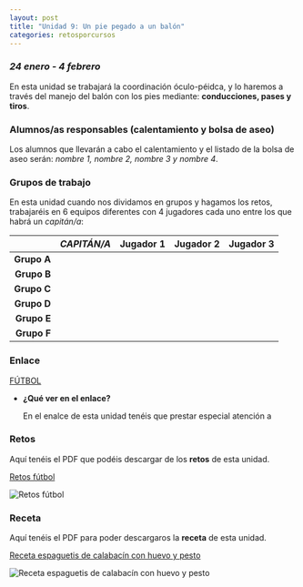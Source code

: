```yaml
---
layout: post
title: "Unidad 9: Un pie pegado a un balón"
categories: retosporcursos
---
```


### *24 enero - 4 febrero*

En esta unidad se trabajará la coordinación óculo-péidca, y lo haremos a través del manejo del balón con los pies mediante: **conducciones, pases y tiros**.

### **Alumnos/as responsables (calentamiento y bolsa de aseo)**

Los alumnos que llevarán a cabo el calentamiento y el listado de la bolsa de aseo serán: *nombre 1, nombre 2, nombre 3 y nombre 4*.

### **Grupos de trabajo**

En esta unidad cuando nos dividamos en grupos y hagamos los retos, trabajaréis en 6 equipos diferentes con 4 jugadores cada uno entre los que habrá un *capitán/a*:

|      |*CAPITÁN/A*|Jugador 1|Jugador 2|Jugador 3|
|-----:|-----:|-----:|-----:|-----:|
|**Grupo A**|      |      |      |      |
|**Grupo B**|      |      |      |      |
|**Grupo C**|      |      |      |      |
|**Grupo D**|      |      |      |      |
|**Grupo E**|      |      |      |      |
|**Grupo F**|      |      |      |      |


### **Enlace** 

[FÚTBOL](https://danieledufis.github.io/futbol/futbol)

* **¿Qué ver en el enlace?**

  En el enalce de esta unidad tenéis que prestar especial atención a

### **Retos** 

Aquí tenéis el PDF que podéis descargar de los **retos** de esta unidad.

[Retos fútbol](https://danieledufis.github.io/pdfs/F%C3%BAtbol-retos-4.pdf)

![Retos fútbol](https://danieledufis.github.io/images_text/F%C3%BAtbol-retos-4_page-0001.jpg)

### **Receta** 

Aquí tenéis el PDF para poder descargaros la **receta** de esta unidad.

[Receta espaguetis de calabacín con huevo y pesto](https://danieledufis.github.io/pdfs/Receta-Espaguetis%20de%20Calabacin.pdf)

![Receta espaguetis de calabacín con huevo y pesto](https://danieledufis.github.io/images_text/Receta-Espaguetis%20de%20Calabacin_page-0001.jpg)

[Fútbol]:../../pdfs/F%C3%BAtbol-retos-4.pdf
[Espaguietis de calabacín con huevo y pesto]:../../pdfs/Receta-Espaguetis%20de%20Calabacin.pdf
